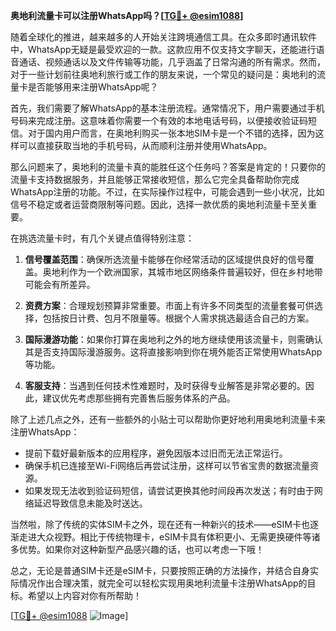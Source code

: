 **奥地利流量卡可以注册WhatsApp吗？[[TG💪+ @esim1088](https://t.me/s/esim1088)]**

随着全球化的推进，越来越多的人开始关注跨境通信工具。在众多即时通讯软件中，WhatsApp无疑是最受欢迎的一款。这款应用不仅支持文字聊天，还能进行语音通话、视频通话以及文件传输等功能，几乎涵盖了日常沟通的所有需求。然而，对于一些计划前往奥地利旅行或工作的朋友来说，一个常见的疑问是：奥地利的流量卡是否能够用来注册WhatsApp呢？

首先，我们需要了解WhatsApp的基本注册流程。通常情况下，用户需要通过手机号码来完成注册。这意味着你需要一个有效的本地电话号码，以便接收验证码短信。对于国内用户而言，在奥地利购买一张本地SIM卡是一个不错的选择，因为这样可以直接获取当地的手机号码，从而顺利注册并使用WhatsApp。

那么问题来了，奥地利的流量卡真的能胜任这个任务吗？答案是肯定的！只要你的流量卡支持数据服务，并且能够正常接收短信，那么它完全具备帮助你完成WhatsApp注册的功能。不过，在实际操作过程中，可能会遇到一些小状况，比如信号不稳定或者运营商限制等问题。因此，选择一款优质的奥地利流量卡至关重要。

在挑选流量卡时，有几个关键点值得特别注意：

1. **信号覆盖范围**：确保所选流量卡能够在你经常活动的区域提供良好的信号覆盖。奥地利作为一个欧洲国家，其城市地区网络条件普遍较好，但在乡村地带可能会有所差异。

2. **资费方案**：合理规划预算非常重要。市面上有许多不同类型的流量套餐可供选择，包括按日计费、包月不限量等。根据个人需求挑选最适合自己的方案。

3. **国际漫游功能**：如果你打算在奥地利之外的地方继续使用该流量卡，则需确认其是否支持国际漫游服务。这将直接影响到你在境外能否正常使用WhatsApp等功能。

4. **客服支持**：当遇到任何技术性难题时，及时获得专业解答是非常必要的。因此，建议优先考虑那些拥有完善售后服务体系的产品。

除了上述几点之外，还有一些额外的小贴士可以帮助你更好地利用奥地利流量卡来注册WhatsApp：

- 提前下载好最新版本的应用程序，避免因版本过旧而无法正常运行。
- 确保手机已连接至Wi-Fi网络后再尝试注册，这样可以节省宝贵的数据流量资源。
- 如果发现无法收到验证码短信，请尝试更换其他时间段再次发送；有时由于网络延迟导致信息未能及时送达。

当然啦，除了传统的实体SIM卡之外，现在还有一种新兴的技术——eSIM卡也逐渐走进大众视野。相比于传统物理卡，eSIM卡具有体积更小、无需更换硬件等诸多优势。如果你对这种新型产品感兴趣的话，也可以考虑一下哦！

总之，无论是普通SIM卡还是eSIM卡，只要按照正确的方法操作，并结合自身实际情况作出合理决策，就完全可以轻松实现用奥地利流量卡注册WhatsApp的目标。希望以上内容对你有所帮助！

[[TG💪+ @esim1088](https://t.me/s/esim1088) ![Image](https://i.postimg.cc/4NQfJmqS/Snipaste-2025-05-13-00-14-12.png)]